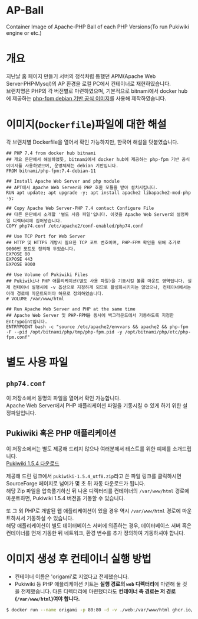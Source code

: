 AP-Ball
=====
Container Image of Apache-PHP Ball of each PHP Versions(To run Pukiwiki engine or etc.)

# 개요
지난날 홈 페이지 만들기 서버의 정석처럼 통했던 APM(Apache Web Server·PHP·Mysql)의 AP 환경을 로컬 PC에서 컨테이너로 재현하였습니다.  
브랜치명은 PHP의 각 버전별로 마련하였으며, 기본적으로 bitnami에서 docker hub에 제공하는 [php-fpm debian 기반 공식 이미지](https://hub.docker.com/r/bitnami/php-fpm)를 사용해 제작하였습니다.

# 이미지(`Dockerfile`)파일에 대한 해설
각 브랜치별 Dockerfile을 열어서 확인 가능하지만, 한국어 해설을 덧붙였습니다. 
```Docker
## PHP 7.4 from docker hub bitnami
## 개요 문단에서 해설하였듯, bitnami에서 docker hub에 제공하는 php-fpm 기반 공식 이미지를 사용하였으며, 운영체제는 debian 기반입니다.
FROM bitnami/php-fpm:7.4-debian-11

## Install Apache Web Server and php module
## APT에서 Apache Web Server와 PHP 호환 모듈을 받아 설치시킵니다.
RUN apt update; apt upgrade -y; apt install apache2 libapache2-mod-php -y;

## Copy Apache Web Server-PHP 7.4 contact Configure File
## 다른 문단에서 소개할 '별도 사용 파일'입니다. 이것을 Apache Web Server의 설정파일 디렉터리에 집어넣습니다.
COPY php74.conf /etc/apache2/conf-enabled/php74.conf

## Use TCP Port for Web Server
## HTTP 및 HTTPS 개방시 필요한 TCP 포트 번호이며, PHP-FPM 확인을 위해 추가로 9000번 포트도 정의해 두었습니다.
EXPOSE 80
EXPOSE 443
EXPOSE 9000

## Use Volume of Pukiwiki Files
## Pukiwiki나 PHP 애플리케이션(별도 사용 파일)을 기동시킬 볼륨 마운트 영역입니다. 실제 컨테이너 실행시에 -v 옵션으로 지정하게 되므로 활성화시키지는 않았으나, 컨테이너에서는 아래 경로에 마운트되어야 하므로 정의하였습니다. 
# VOLUME /var/www/html

## Run Apache Web Server and PHP at the same time
## Apache Web Server 및 PHP-FPM을 동시에 백그라운드에서 기동하도록 지정한 Entrypoint입니다.
ENTRYPOINT bash -c "source /etc/apache2/envvars && apache2 && php-fpm -F --pid /opt/bitnami/php/tmp/php-fpm.pid -y /opt/bitnami/php/etc/php-fpm.conf"
```

# 별도 사용 파일
## `php74.conf`
이 저장소에서 동명의 파일을 열어서 확인 가능합니다.  
Apache Web Server에서 PHP 애플리케이션 파일을 기동시킬 수 있게 하기 위한 설정파일입니다.

## Pukiwiki 혹은 PHP 애플리케이션
이 저장소에서는 별도 제공해 드리지 않으나 여러분께서 테스트를 위한 예제를 소개드립니다.  
[Pukiwiki 1.5.4 다운로드](https://pukiwiki.sourceforge.io/?PukiWiki/Download/1.5.4)  

제공해 드린 링크에서 `pukiwiki-1.5.4_utf8.zip`라고 쓴 파일 링크를 클릭하시면 SourceForge 페이지로 넘어가 몇 초 뒤 자동 다운로드가 됩니다.  
해당 Zip 파일을 압축풀기하신 뒤 나온 디렉터리를 컨테이너의 `/var/www/html` 경로에 마운트하면, Pukiwiki 1.5.4 버전을 기동할 수 있습니다.  

또 그 외 PHP로 개발된 웹 애플리케이션이 있을 경우 역시 `/var/www/html` 경로에 마운트하셔서 기동하실 수 있습니다.  
해당 애플리케이션이 별도 데이터베이스 서버에 의존하는 경우, 데이터베이스 서버 혹은 컨테이너를 먼저 기동한 뒤 네트워크, 환경 변수를 추가 정의하여 기동하셔야 합니다.  

# 이미지 생성 후 컨테이너 실행 방법
- 컨테이너 이름은 'origami'로 지었다고 전제했습니다.
- Pukiwiki 등 PHP 애플리케이션 키트는 **실행 경로의 `web` 디렉터리**에 마련해 둘 것을 전제했습니다. 다른 디렉터리에 마련했더라도 **컨테이너 측 경로는 저 경로(`/var/www/html`)여야 합니다.**

```bash
$ docker run --name origami -p 80:80 -d -v ./web:/var/www/html ghcr.io/nodeulnaru/apball:7.4
```
